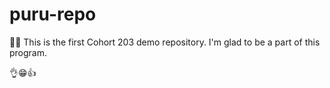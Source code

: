 # puru-repo

💁🏻
This is the first Cohort 203 demo repository.
I'm glad to be a part of this program.

👌😁👍
